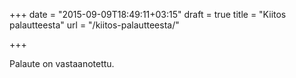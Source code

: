+++
date = "2015-09-09T18:49:11+03:15"
draft = true
title = "Kiitos palautteesta"
url = "/kiitos-palautteesta/"

+++

Palaute on vastaanotettu.
